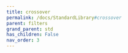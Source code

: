 ```yaml
---
title: crossover
permalink: /docs/StandardLibrary#crossover
parent: filters
grand_parent: std
has_children: False
nav_order: 3
---
```

